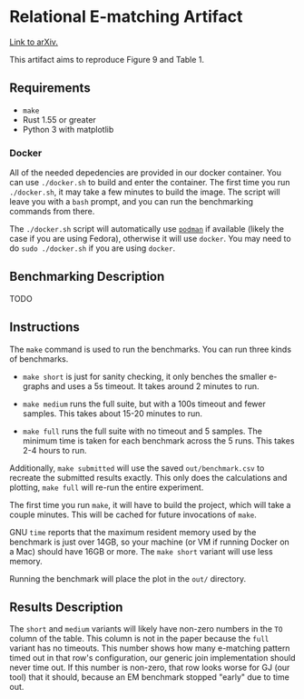 # Relational E-matching Artifact

[Link to arXiv.](https://arxiv.org/abs/2108.02290)

This artifact aims to reproduce Figure 9 and Table 1.

## Requirements

- `make`
- Rust 1.55 or greater
- Python 3 with matplotlib

### Docker

All of the needed depedencies are provided in our docker container.
You can use `./docker.sh` to build and enter the container.
The first time you run `./docker.sh`, it may take a few minutes to build the image.
The script will leave you with a `bash` prompt, 
and you can run the benchmarking commands from there.

The `./docker.sh` script will automatically use [`podman`](https://podman.io/)
if available (likely the case if you are using Fedora), otherwise it will use `docker`.
You may need to do `sudo ./docker.sh` if you are using `docker`.

## Benchmarking Description

TODO 

## Instructions

The `make` command is used to run the benchmarks. 
You can run three kinds of benchmarks.

- `make short` is just for sanity checking,
  it only benches the smaller e-graphs and uses a 5s timeout.
  It takes around 2 minutes to run.

- `make medium` runs the full suite, but with a 100s timeout and fewer samples.
  This takes about 15-20 minutes to run.

- `make full` runs the full suite with no timeout and 5 samples.
  The minimum time is taken for each benchmark across the 5 runs.
  This takes 2-4 hours to run.

Additionally, `make submitted` will use the saved `out/benchmark.csv` 
to recreate the submitted results exactly.
This only does the calculations and plotting, 
`make full` will re-run the entire experiment.

The first time you run `make`, 
it will have to build the project, which will take a couple minutes.
This will be cached for future invocations of `make`.

GNU `time` reports that the maximum resident memory used by the benchmark is
just over 14GB, so your machine (or VM if running Docker on a Mac) should have
16GB or more. 
The `make short` variant will use less memory.

Running the benchmark will place the plot in the `out/` directory.

## Results Description

The `short` and `medium` variants will likely have non-zero numbers in the `TO`
column of the table.
This column is not in the paper because the `full` variant has no timeouts.
This number shows how many e-matching pattern timed out in that row's configuration,
our generic join implementation should never time out.
If this number is non-zero, that row looks worse for GJ (our tool) that it should,
because an EM benchmark stopped "early" due to time out.